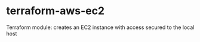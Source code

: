 # terraform-aws-ec2
Terraform module: creates an EC2 instance with access secured to the local host
